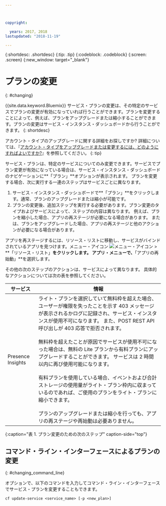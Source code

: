```yaml
---



copyright:

  years: 2017, 2018
lastupdated: "2018-11-19"

---
```


{:shortdesc: .shortdesc}
{:tip: .tip}
{:codeblock: .codeblock}
{:screen: .screen}
{:new_window: target="_blank"}


# プランの変更
{: #changing}

{{site.data.keyword.Bluemix}} サービス・プランの変更は、その特定のサービスでプランの変更が有効になっていれば行うことができます。プランを変更することによって、例えば、プランをアップグレードまたは縮小することができます。プランの変更はサービス・インスタンス・ダッシュボードから行うことができます。
{: shortdesc}

アカウント・タイプのアップグレードに関する詳細をお探しですか? 詳細については、『[アカウント・タイプをアップグレードまたは変更するには、どのようにすればよいですか?](/docs/account/account_faq.html#changeacct)』を参照してください。
{: tip}

サービス・プランは、特定のサービスについてのみ変更できます。サービスでプラン変更が有効になっている場合は、サービス・インスタンス・ダッシュボードのナビゲーションに**「プラン」**オプションが表示されます。 プランを変更する場合、次に実行する一連のステップはサービスごとに異なります。

1. サービス・インスタンス・ダッシュボードで**「プラン」**をクリックします。通常、プランのアップグレードまたは縮小が可能です。
2. プランの変更後、追加ステップを実行する必要があります。プラン変更のタイプおよびサービスによって、ステップの内容は異なります。 例えば、プランを縮小した場合、アプリの再ステージが必要になる場合があります。 または、プランをアップグレードした場合、アプリの再ステージと他のアクションが必要になる場合があります。

アプリを再ステージするには、リソース・リストに移動し、サービスがバインドされているアプリを見つけます。メニュー・アイコン ![メニュー・アイコン](../icons/icon_hamburger.svg) > **「リソース・リスト」**をクリックします。 アプリ・メニューで、**「アプリの再始動」**を選択します。

その他の次のステップのアクションは、サービスによって異なります。 具体的なアクションについては次の表を参照してください。

|サービス |	情報|
|--------|-------------|
|Presence Insights 	|ライト・プランを選択していて無料枠を超えた場合、ユーザーが権限を失ったことを示す 403 メッセージが表示されるかログに記録され、サービス・インスタンスが使用不可になります。 また、POST REST API 呼び出しが 403 応答で拒否されます。<br/><br/>無料枠を超えたことが原因でサービスが使用不可になった場合は、無料の Lite プランから有料プランにアップグレードすることができます。 サービスは 2 時間以内に再び使用可能になります。<br/><br/>有料プランを使用している場合、イベントおよび合計ストレージの使用量がライト・プラン枠内に収まっているのであれば、ご使用のプランをライト・プランに縮小できます。<br/><br/>プランのアップグレードまたは縮小を行っても、アプリの再ステージや再始動は必要ありません。|
{:caption="表 1. プラン変更のための次のステップ" caption-side="top"}


## コマンド・ライン・インターフェースによるプランの変更
{: #changing_command_line}

オプションで、以下のコマンドを入力してコマンド・ライン・インターフェースでサービス・プランを変更することもできます。

```
cf update-service <service_name> [-p <new_plan>]
```
